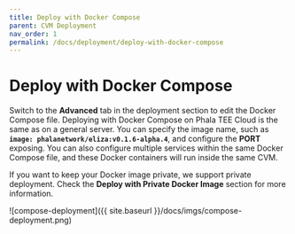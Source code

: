 ```yaml
---
title: Deploy with Docker Compose
parent: CVM Deployment
nav_order: 1
permalink: /docs/deployment/deploy-with-docker-compose
---
```


# Deploy with Docker Compose

Switch to the **Advanced** tab in the deployment section to edit the Docker Compose file. Deploying with Docker Compose on Phala TEE Cloud is the same as on a general server. You can specify the image name, such as **`image: phalanetwork/eliza:v0.1.6-alpha.4`**, and configure the **PORT** exposing. You can also configure multiple services within the same Docker Compose file, and these Docker containers will run inside the same CVM.

If you want to keep your Docker image private, we support private deployment. Check the **Deploy with Private Docker Image** section for more information.

![compose-deployment]({{ site.baseurl }}/docs/imgs/compose-deployment.png)
